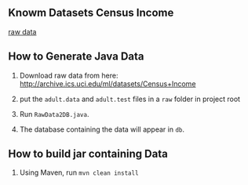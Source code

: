 ## Knowm Datasets Census Income

[raw data](http://archive.ics.uci.edu/ml/datasets/Census+Income) 

## How to Generate Java Data

1. Download raw data from here: <http://archive.ics.uci.edu/ml/datasets/Census+Income>

1. put the `adult.data` and `adult.test` files in a `raw` folder in project root

1. Run `RawData2DB.java`. 

1. The database containing the data will appear in `db`.


## How to build jar containing Data

1. Using Maven, run `mvn clean install`